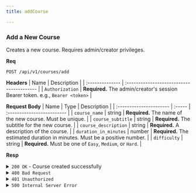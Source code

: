 ```yaml
---
title: addCourse

---
```


### Add a New Course

Creates a new course. Requires admin/creator privileges.

**Req**
```
POST /api/v1/courses/add
```

**Headers**
| Name            | Description                               |
| :-------------- | :---------------------------------------- |
| `Authorization` | **Required.** The admin/creator's session Bearer token. e.g., `Bearer <token>` |

**Request Body**
| Name                    | Type   | Description                |
| :---------------------- | :----- | :------------------------- |
| `course_name`           | string | **Required.** The name of the new course. Must be unique. |
| `course_subtitle`       | string | **Required.** The subtitle for the new course. |
| `course_description`    | string | **Required.** A description of the course. |
| `duration_in_minutes`   | number | **Required.** The estimated duration in minutes. Must be a positive number. |
| `difficulty`            | string | **Required.** Must be one of `Easy`, `Medium`, or `Hard`. |

**Resp**
<details>
<summary><code>200 OK</code> - Course created successfully</summary>

```json
{
  "code": 200,
  "message": "Course created successfully",
  "data": {
    "course_id": "60d0fe4f5311236168a109cf"
  }
}
```
</details>

<details>
<summary><code>400 Bad Request</code></summary>
Possible `message` values:
* `"Missing required fields: ..."`
* `"course_name cannot be empty or strings containing security-sensitive characters"` (and other fields)
* `"duration_in_minutes must be a non-negative number"`
* `"difficulty must be one of 'Easy', 'Medium', or 'Hard'"`
* `"Course with the same name already exists"`
```json
{ "code": 400, "message": "...", "data": null }
```
</details>

<details>
<summary><code>401 Unauthorized</code></summary>
```json
{ "code": 401, "message": "invalid or expired token", "data": null }
```
</details>

<details>
<summary><code>500 Internal Server Error</code></summary>
Possible `message` values:
* `"Failed to associate course with user"`
* `"Failed to create course"`
* `"Internal Server Error"`
```json
{ "code": 500, "message": "...", "data": null }
```
</details>